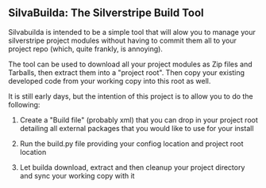 ## SilvaBuilda: The Silverstripe Build Tool

Silvabuilda is intended to be a simple tool that will alow you to manage your
silverstripe project modules without having to commit them all to your project
repo (which, quite frankly, is annoying).

The tool can be used to download all your project modules as Zip files and
Tarballs, then extract them into a "project root". Then copy your existing
developed code from your working copy into this root as well.

It is still early days, but the intention of this project is to allow you to
do the following:

1. Create a "Build file" (probably xml) that you can drop in your project root
   detailing all external packages that you would like to use for your install

2. Run the build.py file providing your confiog location and project root
   location

3. Let builda download, extract and then cleanup your project directory and sync
   your working copy with it
